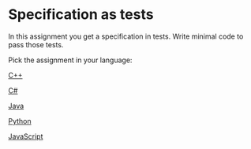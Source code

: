 # Specification as tests

In this assignment you get a specification in tests. Write minimal code to pass those tests.

Pick the assignment in your language:

[C++](https://classroom.github.com/a/X1TGl-OP)

[C#](https://classroom.github.com/a/D5oKnc0D)

[Java](https://classroom.github.com/a/U20b4kSo)

[Python](https://classroom.github.com/a/tDu0f0wK)

[JavaScript](https://classroom.github.com/a/71WkYCz1)
